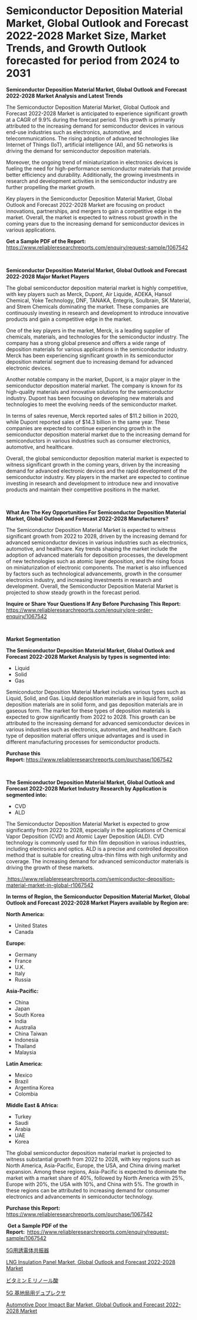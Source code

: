 <p><h1>Semiconductor Deposition Material Market, Global Outlook and Forecast 2022-2028 Market Size, Market Trends, and Growth Outlook forecasted for period from 2024 to 2031</h1></p><p><strong>Semiconductor Deposition Material Market, Global Outlook and Forecast 2022-2028 Market Analysis and Latest Trends</strong></p>
<p><p>The Semiconductor Deposition Material Market, Global Outlook and Forecast 2022-2028 Market is anticipated to experience significant growth at a CAGR of 9.9% during the forecast period. This growth is primarily attributed to the increasing demand for semiconductor devices in various end-use industries such as electronics, automotive, and telecommunications. The rising adoption of advanced technologies like Internet of Things (IoT), artificial intelligence (AI), and 5G networks is driving the demand for semiconductor deposition materials.</p><p>Moreover, the ongoing trend of miniaturization in electronics devices is fueling the need for high-performance semiconductor materials that provide better efficiency and durability. Additionally, the growing investments in research and development activities in the semiconductor industry are further propelling the market growth.</p><p>Key players in the Semiconductor Deposition Material Market, Global Outlook and Forecast 2022-2028 Market are focusing on product innovations, partnerships, and mergers to gain a competitive edge in the market. Overall, the market is expected to witness robust growth in the coming years due to the increasing demand for semiconductor devices in various applications.</p></p>
<p><strong>Get a Sample PDF of the Report:&nbsp;</strong> <a href="https://www.reliableresearchreports.com/enquiry/request-sample/1067542">https://www.reliableresearchreports.com/enquiry/request-sample/1067542</a></p>
<p>&nbsp;</p>
<p><strong>Semiconductor Deposition Material Market, Global Outlook and Forecast 2022-2028 Major Market Players</strong></p>
<p><p>The global semiconductor deposition material market is highly competitive, with key players such as Merck, Dupont, Air Liquide, ADEKA, Hansol Chemical, Yoke Technology, DNF, TANAKA, Entegris, Soulbrain, SK Material, and Strem Chemicals dominating the market. These companies are continuously investing in research and development to introduce innovative products and gain a competitive edge in the market.</p><p>One of the key players in the market, Merck, is a leading supplier of chemicals, materials, and technologies for the semiconductor industry. The company has a strong global presence and offers a wide range of deposition materials for various applications in the semiconductor industry. Merck has been experiencing significant growth in its semiconductor deposition material segment due to increasing demand for advanced electronic devices.</p><p>Another notable company in the market, Dupont, is a major player in the semiconductor deposition material market. The company is known for its high-quality materials and innovative solutions for the semiconductor industry. Dupont has been focusing on developing new materials and technologies to meet the evolving needs of the semiconductor market.</p><p>In terms of sales revenue, Merck reported sales of $11.2 billion in 2020, while Dupont reported sales of $14.3 billion in the same year. These companies are expected to continue experiencing growth in the semiconductor deposition material market due to the increasing demand for semiconductors in various industries such as consumer electronics, automotive, and healthcare.</p><p>Overall, the global semiconductor deposition material market is expected to witness significant growth in the coming years, driven by the increasing demand for advanced electronic devices and the rapid development of the semiconductor industry. Key players in the market are expected to continue investing in research and development to introduce new and innovative products and maintain their competitive positions in the market.</p></p>
<p>&nbsp;</p>
<p><strong>What Are The Key Opportunities For Semiconductor Deposition Material Market, Global Outlook and Forecast 2022-2028 Manufacturers?</strong></p>
<p><p>The Semiconductor Deposition Material Market is expected to witness significant growth from 2022 to 2028, driven by the increasing demand for advanced semiconductor devices in various industries such as electronics, automotive, and healthcare. Key trends shaping the market include the adoption of advanced materials for deposition processes, the development of new technologies such as atomic layer deposition, and the rising focus on miniaturization of electronic components. The market is also influenced by factors such as technological advancements, growth in the consumer electronics industry, and increasing investments in research and development. Overall, the Semiconductor Deposition Material Market is projected to show steady growth in the forecast period.</p></p>
<p><strong>Inquire or Share Your Questions If Any Before Purchasing This Report:</strong> <a href="https://www.reliableresearchreports.com/enquiry/pre-order-enquiry/1067542">https://www.reliableresearchreports.com/enquiry/pre-order-enquiry/1067542</a></p>
<p>&nbsp;</p>
<p><strong>Market Segmentation</strong></p>
<p><strong>The Semiconductor Deposition Material Market, Global Outlook and Forecast 2022-2028 Market Analysis by types is segmented into:</strong></p>
<p><ul><li>Liquid</li><li>Solid</li><li>Gas</li></ul></p>
<p><p>Semiconductor Deposition Material Market includes various types such as Liquid, Solid, and Gas. Liquid deposition materials are in liquid form, solid deposition materials are in solid form, and gas deposition materials are in gaseous form. The market for these types of deposition materials is expected to grow significantly from 2022 to 2028. This growth can be attributed to the increasing demand for advanced semiconductor devices in various industries such as electronics, automotive, and healthcare. Each type of deposition material offers unique advantages and is used in different manufacturing processes for semiconductor products.</p></p>
<p><strong>Purchase this Report:&nbsp;</strong><a href="https://www.reliableresearchreports.com/purchase/1067542">https://www.reliableresearchreports.com/purchase/1067542</a></p>
<p>&nbsp;</p>
<p><strong>The Semiconductor Deposition Material Market, Global Outlook and Forecast 2022-2028 Market Industry Research by Application is segmented into:</strong></p>
<p><ul><li>CVD</li><li>ALD</li></ul></p>
<p><p>The Semiconductor Deposition Material Market is expected to grow significantly from 2022 to 2028, especially in the applications of Chemical Vapor Deposition (CVD) and Atomic Layer Deposition (ALD). CVD technology is commonly used for thin film deposition in various industries, including electronics and optics. ALD is a precise and controlled deposition method that is suitable for creating ultra-thin films with high uniformity and coverage. The increasing demand for advanced semiconductor materials is driving the growth of these markets.</p></p>
<p><a href="https://www.reliableresearchreports.com/semiconductor-deposition-material-market-in-global-r1067542">&nbsp;https://www.reliableresearchreports.com/semiconductor-deposition-material-market-in-global-r1067542</a></p>
<p><strong>In terms of Region, the Semiconductor Deposition Material Market, Global Outlook and Forecast 2022-2028 Market Players available by Region are:</strong></p>
<p>
    <p> <strong> North America: </strong>
        <ul>
            <li>United States</li>
            <li>Canada</li>
        </ul>
        </p> 
    <p> <strong> Europe: </strong>
        <ul>
            <li>Germany</li>
            <li>France</li>
            <li>U.K.</li>
            <li>Italy</li>
            <li>Russia</li>
        </ul>
        </p> 
    <p> <strong> Asia-Pacific: </strong>
        <ul>
            <li>China</li>
            <li>Japan</li>
            <li>South Korea</li>
            <li>India</li>
            <li>Australia</li>
            <li>China Taiwan</li>
            <li>Indonesia</li>
            <li>Thailand</li>
            <li>Malaysia</li>
        </ul>
        </p> 
    <p> <strong> Latin America: </strong>
        <ul>
            <li>Mexico</li>
            <li>Brazil</li>
            <li>Argentina Korea</li>
            <li>Colombia</li>
        </ul>
        </p> 
    <p> <strong> Middle East & Africa: </strong>
        <ul>
            <li>Turkey</li>
            <li>Saudi</li>
            <li>Arabia</li>
            <li>UAE</li>
            <li>Korea</li>
        </ul>
    </p>
    </p>
<p><p>The global semiconductor deposition material market is projected to witness substantial growth from 2022 to 2028, with key regions such as North America, Asia-Pacific, Europe, the USA, and China driving market expansion. Among these regions, Asia-Pacific is expected to dominate the market with a market share of 40%, followed by North America with 25%, Europe with 20%, the USA with 10%, and China with 5%. The growth in these regions can be attributed to increasing demand for consumer electronics and advancements in semiconductor technology.</p></p>
<p><strong>Purchase this Report: </strong><a href="https://www.reliableresearchreports.com/purchase/1067542">https://www.reliableresearchreports.com/purchase/1067542</a></p>
<p>&nbsp;<strong>Get a Sample PDF of the Report:&nbsp;&nbsp;</strong><a href="https://www.reliableresearchreports.com/enquiry/request-sample/1067542">https://www.reliableresearchreports.com/enquiry/request-sample/1067542</a></p>
<p><strong></strong></p>
<p><p><a href="https://github.com/ddwcuskozol07187/Market-Research-Report-List-2/blob/main/829475893628.md">5G用誘電体共振器</a></p><p><a href="https://github.com/MaraKoelpin2023/Market-Research-Report-List-1/blob/main/lng-insulation-panel-market-global-outlook-and-forecast-2022-2028-market.md">LNG Insulation Panel Market, Global Outlook and Forecast 2022-2028 Market</a></p><p><a href="https://medium.com/@lewisbechtelar1964/%E3%83%93%E3%82%BF%E3%83%9F%E3%83%B3e%E3%83%AA%E3%83%8E%E3%83%AC%E3%83%BC%E3%83%88%E5%B8%82%E5%A0%B4%E5%88%86%E6%9E%90%E3%81%8A%E3%82%88%E3%81%B32024%E5%B9%B4%E3%81%8B%E3%82%892031%E5%B9%B4%E3%81%BE%E3%81%A7%E3%81%AE%E4%BA%88%E6%B8%AC%E3%82%B5%E3%82%A4%E3%82%BA-8ec4c316be35">ビタミン E リノール酸</a></p><p><a href="https://github.com/marbadji/Market-Research-Report-List-1/blob/main/977671293630.md">5G 基地局用デュプレクサ</a></p><p><a href="https://github.com/maudAbbott7/Market-Research-Report-List-1/blob/main/automotive-door-impact-bar-market-global-outlook-and-forecast-2022-2028-market.md">Automotive Door Impact Bar Market, Global Outlook and Forecast 2022-2028 Market</a></p></p>